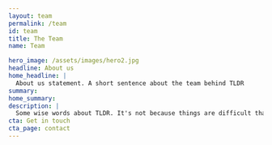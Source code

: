 ```yaml
---
layout: team
permalink: /team
id: team
title: The Team
name: Team

hero_image: /assets/images/hero2.jpg
headline: About us
home_headline: |
  About us statement. A short sentence about the team behind TLDR
summary:
home_summary:
description: |
  Some wise words about TLDR. It's not because things are difficult that we do not dare; it's because we do not dare that they are difficult.
cta: Get in touch
cta_page: contact
---
```

